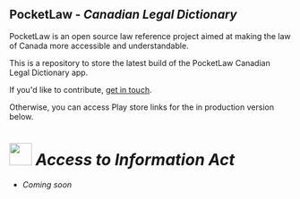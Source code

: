 ## PocketLaw - ***Canadian Legal Dictionary***
PocketLaw is an open source law reference project aimed at making the law of Canada more accessible and understandable.

This is a repository to store the latest build of the PocketLaw Canadian Legal Dictionary app. 

If you'd like to contribute, [get in touch](mailto:ggdev3@gmail.com).

Otherwise, you can access Play store links for the in production version below.

# <img src="https://github.com/simplegr33n/pocketlaw-production/blob/master/access-to-information-act/screenshots/logos/logo.png" width="40"> <i>Access to Information Act</i>

* *Coming soon*






